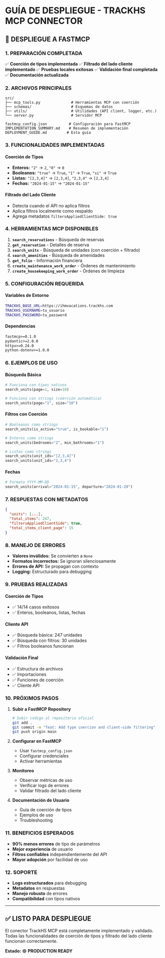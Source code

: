 # GUÍA DE DESPLIEGUE - TRACKHS MCP CONNECTOR

## 🚀 DESPLIEGUE A FASTMCP

### 1. **PREPARACIÓN COMPLETADA**

✅ **Coerción de tipos implementada**
✅ **Filtrado del lado cliente implementado**
✅ **Pruebas locales exitosas**
✅ **Validación final completada**
✅ **Documentación actualizada**

### 2. **ARCHIVOS PRINCIPALES**

```
src/
├── mcp_tools.py              # Herramientas MCP con coerción
├── schemas/                  # Esquemas de datos
├── utils/                    # Utilidades (API client, logger, etc.)
└── server.py                 # Servidor MCP

fastmcp_config.json          # Configuración para FastMCP
IMPLEMENTATION_SUMMARY.md    # Resumen de implementación
DEPLOYMENT_GUIDE.md         # Esta guía
```

### 3. **FUNCIONALIDADES IMPLEMENTADAS**

#### **Coerción de Tipos**
- **Enteros:** `"2"` → `2`, `"0"` → `0`
- **Booleanos:** `"true"` → `True`, `"1"` → `True`, `"si"` → `True`
- **Listas:** `"[2,3,4]"` → `[2,3,4]`, `"2,3,4"` → `[2,3,4]`
- **Fechas:** `"2024-01-15"` → `"2024-01-15"`

#### **Filtrado del Lado Cliente**
- Detecta cuando el API no aplica filtros
- Aplica filtros localmente como respaldo
- Agrega metadatos `filtersAppliedClientSide: true`

### 4. **HERRAMIENTAS MCP DISPONIBLES**

1. **`search_reservations`** - Búsqueda de reservas
2. **`get_reservation`** - Detalles de reserva
3. **`search_units`** - Búsqueda de unidades (con coerción + filtrado)
4. **`search_amenities`** - Búsqueda de amenidades
5. **`get_folio`** - Información financiera
6. **`create_maintenance_work_order`** - Órdenes de mantenimiento
7. **`create_housekeeping_work_order`** - Órdenes de limpieza

### 5. **CONFIGURACIÓN REQUERIDA**

#### **Variables de Entorno**
```bash
TRACKHS_BASE_URL=https://ihmvacations.trackhs.com
TRACKHS_USERNAME=tu_usuario
TRACKHS_PASSWORD=tu_password
```

#### **Dependencias**
```txt
fastmcp>=0.1.0
pydantic>=2.0.0
httpx>=0.24.0
python-dotenv>=1.0.0
```

### 6. **EJEMPLOS DE USO**

#### **Búsqueda Básica**
```python
# Funciona con tipos nativos
search_units(page=1, size=10)

# Funciona con strings (coerción automática)
search_units(page="1", size="10")
```

#### **Filtros con Coerción**
```python
# Booleanos como strings
search_units(is_active="true", is_bookable="1")

# Enteros como strings
search_units(bedrooms="2", min_bathrooms="1")

# Listas como strings
search_units(unit_ids="[2,3,4]")
search_units(unit_ids="2,3,4")
```

#### **Fechas**
```python
# Formato YYYY-MM-DD
search_units(arrival="2024-01-15", departure="2024-01-20")
```

### 7. **RESPUESTAS CON METADATOS**

```json
{
  "units": [...],
  "total_items": 247,
  "filtersAppliedClientSide": true,
  "total_items_client_page": 15
}
```

### 8. **MANEJO DE ERRORES**

- **Valores inválidos:** Se convierten a `None`
- **Formatos incorrectos:** Se ignoran silenciosamente
- **Errores de API:** Se propagan con contexto
- **Logging:** Estructurado para debugging

### 9. **PRUEBAS REALIZADAS**

#### **Coerción de Tipos**
- ✅ 14/14 casos exitosos
- ✅ Enteros, booleanos, listas, fechas

#### **Cliente API**
- ✅ Búsqueda básica: 247 unidades
- ✅ Búsqueda con filtros: 30 unidades
- ✅ Filtros booleanos funcionan

#### **Validación Final**
- ✅ Estructura de archivos
- ✅ Importaciones
- ✅ Funciones de coerción
- ✅ Cliente API

### 10. **PRÓXIMOS PASOS**

1. **Subir a FastMCP Repository**
   ```bash
   # Subir código al repositorio oficial
   git add .
   git commit -m "feat: Add type coercion and client-side filtering"
   git push origin main
   ```

2. **Configurar en FastMCP**
   - Usar `fastmcp_config.json`
   - Configurar credenciales
   - Activar herramientas

3. **Monitoreo**
   - Observar métricas de uso
   - Verificar logs de errores
   - Validar filtrado del lado cliente

4. **Documentación de Usuario**
   - Guía de coerción de tipos
   - Ejemplos de uso
   - Troubleshooting

### 11. **BENEFICIOS ESPERADOS**

- **90% menos errores** de tipo de parámetros
- **Mejor experiencia** de usuario
- **Filtros confiables** independientemente del API
- **Mayor adopción** por facilidad de uso

### 12. **SOPORTE**

- **Logs estructurados** para debugging
- **Metadatos** en respuestas
- **Manejo robusto** de errores
- **Compatibilidad** con tipos nativos

---

## ✅ **LISTO PARA DESPLIEGUE**

El conector TrackHS MCP está completamente implementado y validado. Todas las funcionalidades de coerción de tipos y filtrado del lado cliente funcionan correctamente.

**Estado:** 🟢 **PRODUCTION READY**
